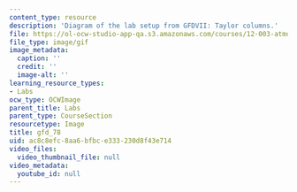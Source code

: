 ```yaml
---
content_type: resource
description: 'Diagram of the lab setup from GFDVII: Taylor columns.'
file: https://ol-ocw-studio-app-qa.s3.amazonaws.com/courses/12-003-atmosphere-ocean-and-climate-dynamics-fall-2008/ac8c8efc8aa6bfbce333230d8f43e714_gfd_78.gif
file_type: image/gif
image_metadata:
  caption: ''
  credit: ''
  image-alt: ''
learning_resource_types:
- Labs
ocw_type: OCWImage
parent_title: Labs
parent_type: CourseSection
resourcetype: Image
title: gfd_78
uid: ac8c8efc-8aa6-bfbc-e333-230d8f43e714
video_files:
  video_thumbnail_file: null
video_metadata:
  youtube_id: null
---
```

